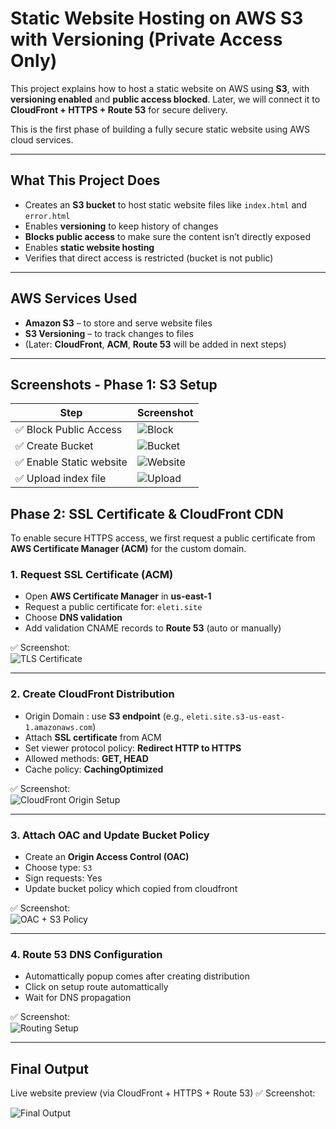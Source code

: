 #  Static Website Hosting on AWS S3 with Versioning (Private Access Only)

This project explains how to host a static website on AWS using **S3**, with **versioning enabled** and **public access blocked**. Later, we will connect it to **CloudFront + HTTPS + Route 53** for secure delivery.

This is the first phase of building a fully secure static website using AWS cloud services.

---

##  What This Project Does

- Creates an **S3 bucket** to host static website files like `index.html` and `error.html`
- Enables **versioning** to keep history of changes
- **Blocks public access** to make sure the content isn’t directly exposed
- Enables **static website hosting**
- Verifies that direct access is restricted (bucket is not public)

---

##  AWS Services Used

- **Amazon S3** – to store and serve website files
- **S3 Versioning** – to track changes to files
- (Later: **CloudFront**, **ACM**, **Route 53** will be added in next steps)

---

##  Screenshots - Phase 1: S3 Setup

| Step                    | Screenshot |
|-------------------------|------------|
| ✅ Block Public Access  | ![Block ](assets/block-public-access.png) |
| ✅ Create Bucket        | ![Bucket](assets/create-bucket.png) |
| ✅ Enable Static website| ![Website](assets/enable-static-website.png) |
| ✅ Upload index file    | ![Upload ](assets/upload-index-file.png) |

## Phase 2: SSL Certificate & CloudFront CDN

To enable secure HTTPS access, we first request a public certificate from **AWS Certificate Manager (ACM)** for the custom domain.

### 1. Request SSL Certificate (ACM)

- Open **AWS Certificate Manager** in **us-east-1**
- Request a public certificate for: `eleti.site`
- Choose **DNS validation**
- Add validation CNAME records to **Route 53** (auto or manually)

✅ Screenshot:  
![TLS Certificate](assets/cloudfront/tls-certificate.png)

---

### 2. Create CloudFront Distribution

- Origin Domain : use **S3 endpoint** (e.g., `eleti.site.s3-us-east-1.amazonaws.com`)
- Attach **SSL certificate** from ACM
- Set viewer protocol policy: **Redirect HTTP to HTTPS**
- Allowed methods: **GET, HEAD**
- Cache policy: **CachingOptimized**

✅ Screenshot:  
![CloudFront Origin Setup](assets/cloudfront/cloudfront-origin-setup.png)

---

### 3. Attach OAC and Update Bucket Policy

- Create an **Origin Access Control (OAC)**
- Choose type: `S3`
- Sign requests: Yes
- Update bucket policy which copied from cloudfront

✅ Screenshot:  
![OAC + S3 Policy](assets/cloudfront/oac-S3-Policy.png)

---

### 4. Route 53 DNS Configuration

- Automattically popup comes after creating distribution 
- Click on setup route automattically 
- Wait for DNS propagation

✅ Screenshot:  
![Routing Setup](assets/cloudfront/setup-routing.png)

---

## Final Output

Live website preview (via CloudFront + HTTPS + Route 53)
✅ Screenshot:

![Final Output](assets/final-output.png)
